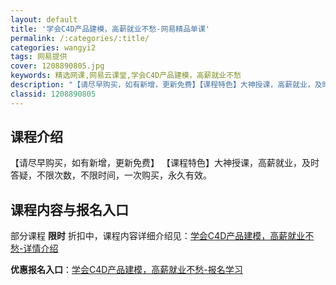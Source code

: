 ```yaml
---
layout: default
title: '学会C4D产品建模，高薪就业不愁-网易精品单课'
permalink: /:categories/:title/
categories: wangyi2
tags: 网易提供
cover: 1208890805.jpg
keywords: 精选网课,网易云课堂,学会C4D产品建模，高薪就业不愁
description: "【请尽早购买，如有新增，更新免费】【课程特色】大神授课，高薪就业，及时答疑，不限次数，不限时间，一次购买，永久有效。学会C4D产品建模，高薪就业不愁"
classid: 1208890805
---
```


## 课程介绍

【请尽早购买，如有新增，更新免费】
【课程特色】大神授课，高薪就业，及时答疑，不限次数，不限时间，一次购买，永久有效。

## 课程内容与报名入口

部分课程 **限时** 折扣中，课程内容详细介绍见：[学会C4D产品建模，高薪就业不愁-详情介绍](https://study.163.com/course/introduction/1208890805.htm?share=1&shareId=1025206652&utm_campaign=share&utm_medium=iphoneShare&utm_source=&utm_u=1025206652)

**优惠报名入口**：[学会C4D产品建模，高薪就业不愁-报名学习](https://study.163.com/course/introduction/1208890805.htm?share=1&shareId=1025206652&utm_campaign=share&utm_medium=iphoneShare&utm_source=&utm_u=1025206652)

